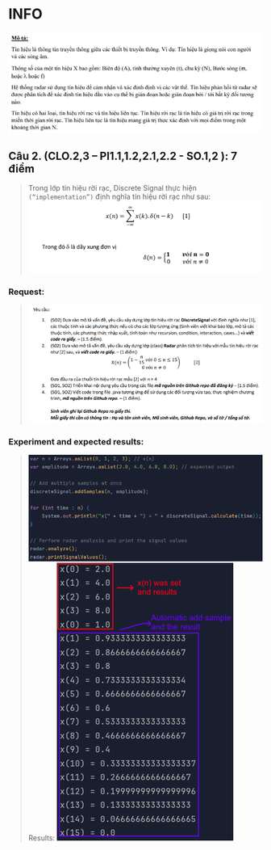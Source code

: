 # INFO

![img.png](src/src/resource/img.png)

## Câu 2. (CLO.2,3 – PI1.1,1.2,2.1,2.2 - SO.1,2 ): 7 điểm

> Trong lớp tín hiệu rời rạc, Discrete Signal thực hiện `(“implementation”)` định nghĩa tín hiệu rời rạc như sau:
![img_1.png](src/src/resource/img_1.png)
### Request:
> ![img_2.png](src/src/resource/img_2.png)

### Experiment and expected results: 
> ![img.png](src/src/resource/expected.png)
> Results:
> ![img.png](src/src/resource/results.png)